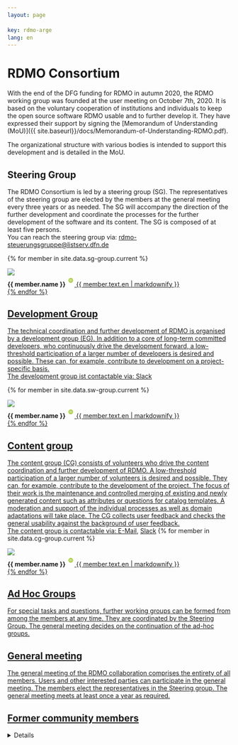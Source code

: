 ```yaml
---
layout: page

key: rdmo-arge
lang: en
---
```


# RDMO Consortium

With the end of the DFG funding for RDMO in autumn 2020, the RDMO working group was founded at the user meeting on October 7th, 2020. It is based on the voluntary cooperation of institutions and individuals to keep the open source software RDMO usable and to further develop it.
They have expressed their support by signing the [Memorandum of Understanding (MoU)]({{ site.baseurl}}/docs/Memorandum-of-Understanding-RDMO.pdf).

The organizational structure with various bodies is intended to support this development and is detailed in the MoU.

## Steering Group

The RDMO Consortium is led by a steering group (SG). The representatives of the steering group are elected by the members at the general meeting every three years or as needed. The SG will accompany the direction of the further development and coordinate the processes for the further development of the software and its content. The SG is composed of at least five persons.
<br/>
You can reach the steering group via: rdmo-steuerungsgruppe@listserv.dfn.de

{% for member in site.data.sg-group.current %}
<div class="team-member">
    <img src="{{ site.baseurl }}/{{ member.image}}" />
    <div class="team-member-info">
      <strong>{{ member.name }}</strong>
      <a href='https://orcid.org/{{ member.orcid }}' target='_blank'><img src='../img/logos/ORCiD.PNG' style='width:16px; height:16px; vertical-align:super;' alt='ORCID Logo'/>
      {{ member.text.en | markdownify }}
    </div>
</div>
{% endfor %}


## Development Group

The technical coordination and further development of RDMO is organised by a development group (EG). In addition to a core of long-term committed developers, who continuously drive the development forward, a low-threshold participation of a larger number of developers is desired and possible. These can, for example, contribute to development on a project-specific basis.
<br/>
The development group ist contactable via: [Slack](https://rdmo.slack.com/archives/CFRAZJ9LG)

{% for member in site.data.sw-group.current %}
<div class="team-member">
    <img src="{{ site.baseurl }}/{{ member.image}}" />
    <div class="team-member-info">
      <strong>{{ member.name }}</strong>
      <a href='https://orcid.org/{{ member.orcid }}' target='_blank'><img src='../img/logos/ORCiD.PNG' style='width:16px; height:16px; vertical-align:super;' alt='ORCID Logo'/>
      {{ member.text.en | markdownify }}
    </div>
</div>
{% endfor %}

## Content group

The content group (CG) consists of volunteers who drive the content coordination and further development of RDMO. A low-threshold participation of a larger number of volunteers is desired and possible. They can, for example, contribute to the development of the project. The focus of their work is the maintenance and controlled merging of existing and newly generated content such as attributes or questions for catalog templates. A moderation and support of the individual processes as well as domain adaptations will take place. The CG collects user feedback and checks the general usability against the background of user feedback.
<br/>
The content group is contactable via: [E-Mail](mailto:rdmo-contentgruppe@listserv.dfn.de), [Slack](https://rdmo.slack.com/archives/C8B6VCKJ9)
{% for member in site.data.cg-group.current %}
<div class="team-member">
    <img src="{{ site.baseurl }}/{{ member.image}}" />
    <div class="team-member-info">
      <strong>{{ member.name }}</strong>
      <a href='https://orcid.org/{{ member.orcid }}' target='_blank'><img src='../img/logos/ORCiD.PNG' style='width:16px; height:16px; vertical-align:super;' alt='ORCID Logo'/>
      {{ member.text.en | markdownify }}
    </div>
</div>
{% endfor %}


## Ad Hoc Groups

For special tasks and questions, further working groups can be formed from among the members at any time. They are coordinated by the Steering Group. The general meeting decides on the continuation of the ad-hoc groups.


## General meeting

The general meeting of the RDMO collaboration comprises the entirety of all members. Users and other interested parties can participate in the general meeting. The members elect the representatives in the Steering group. The general meeting meets at least once a year as required.


## Former community members

<details>
  <summary><u>Formerly engaged people</u></summary>
  {% for member in site.data.former %}
  <div class="team-member-info">
    <strong>{{ member.name }}</strong>
    <a href='https://orcid.org/{{ member.orcid }}' target='_blank'><img src='../img/logos/ORCiD.PNG' style='width:16px; height:16px; vertical-align:super;' alt='ORCID Logo'/>
    {{ member.text.en | markdownify }}
  </div>
{% endfor %}
</details>

